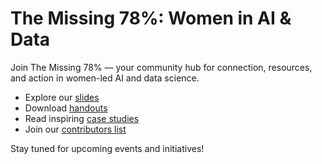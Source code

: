 # The Missing 78%: Women in AI & Data

Join The Missing 78% — your community hub for connection, resources, and action in women-led AI and data science.

- Explore our [slides](slides/)
- Download [handouts](handouts/)
- Read inspiring [case studies](resources/)
- Join our [contributors list](lists/)

Stay tuned for upcoming events and initiatives!
